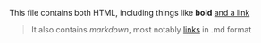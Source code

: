 This file contains both HTML, including things like **bold** [and a link](https://joinmastodon.org)

> It also contains *markdown*, most notably [links](https://joinmastodon.org) in .md format

